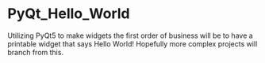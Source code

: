 # PyQt_Hello_World
Utilizing PyQt5 to make widgets the first order of business will be to have a printable widget that says Hello World! Hopefully more complex projects will branch from this.
